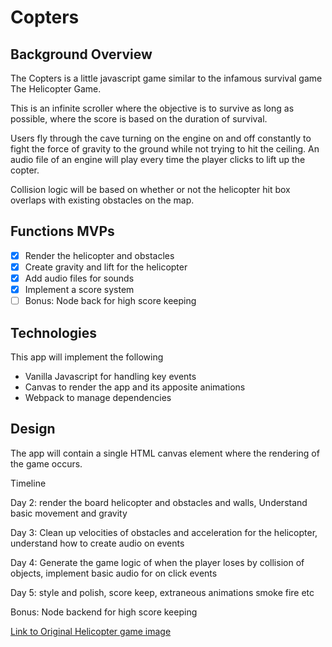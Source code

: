 # Copters

## Background Overview

The Copters is a little javascript game similar to the infamous survival game The Helicopter Game.

This is an infinite scroller where the objective is to survive as long as possible, where the score is based on the duration of survival.

Users fly through the cave turning on the engine on and off constantly to fight the force of gravity to the ground while not trying to hit the ceiling. An audio file of an engine will play every time the player clicks to lift up the copter.

Collision logic will be based on whether or not the helicopter hit box overlaps with existing obstacles on the map.

## Functions MVPs

- [x] Render the helicopter and obstacles
- [x] Create gravity and lift for the helicopter
- [x] Add audio files for sounds
- [X] Implement a score system
- [ ] Bonus: Node back for high score keeping

## Technologies

This app will implement the following
* Vanilla Javascript for handling key events
* Canvas to render the app and its apposite animations
* Webpack to manage dependencies

## Design

The app will contain a single HTML canvas element where the rendering of the game occurs.

Timeline

Day 2: render the board helicopter and obstacles and walls, Understand basic movement and gravity

Day 3: Clean up velocities of obstacles and acceleration for the helicopter, understand how to create audio on events

Day 4: Generate the game logic of when the player loses by collision of objects, implement basic audio for on click events

Day 5: style and polish, score keep, extraneous animations smoke fire etc

Bonus:
Node backend for high score keeping

[Link to Original Helicopter game image](https://www.gamesloon.com/games/screenshots/origineel/194.jpg)

